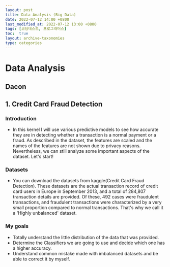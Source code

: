 ```yaml
---
layout: post
title: Data Analysis (Big Data)
date: 2022-07-12 14:00 +0800
last_modified_at: 2022-07-12 13:00 +0800
tags: [코딩테스트, 프로그래머스]
toc:  true
layout: archive-taxonomies
type: categories
---
```


# Data Analysis

## Dacon

## 1. Credit Card Fraud Detection
### Introduction
- In this kernel I will use various predictive models to see how accurate they are in detecting whether a transaction is a normal payment or a fraud. As described in the dataset, the features are scaled and the names of the features are not shown due to privacy reasons. Nevertheless, we can still analyze some important aspects of the dataset. Let's start!

### Datasets
- You can download the datasets from kaggle(Credit Card Fraud Detection). These datasets are the actual transaction record of credit card users in Europe in September 2013, and a total of 284,807 transaction details are provided. Of these, 492 cases were fraudulent transactions, and fraudulent transactions were characterized by a very small proportion compared to normal transactions. That's why we call it a 'Highly unbalanced' dataset.

### My goals
- Totally understand the little distribution of the data that was provided.
- Determine the Classifiers we are going to use and decide which one has a higher accuracy.
- Understand common mistake made with imbalanced datasets and be able to correct it by myself.






